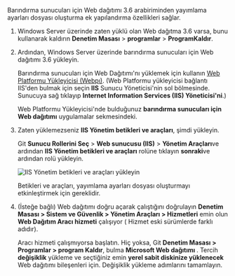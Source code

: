 Barındırma sunucuları için Web dağıtımı 3.6 arabiriminden yayımlama ayarları dosyası oluşturma ek yapılandırma özellikleri sağlar.

1. Windows Server üzerinde zaten yüklü olan Web dağıtma 3.6 varsa, bunu kullanarak kaldırın **Denetim Masası** > **programlar** > **ProgramKaldır**.

1. Ardından, Windows Server üzerinde barındırma sunucuları için Web dağıtımı 3.6 yükleyin.

    Barındırma sunucuları için Web Dağıtımı'nı yüklemek için kullanın [Web Platformu Yükleyicisi (Webpı)](https://www.microsoft.com/web/downloads/platform.aspx). (Web Platformu yükleyicisi bağlantı IIS'den bulmak için seçin **IIS** Sunucu Yöneticisi'nin sol bölmesinde. Sunucuya sağ tıklayıp **Internet Information Services (IIS) Yöneticisi'ni**.)

    Web Platformu Yükleyicisi'nde bulduğunuz **barındırma sunucuları için Web dağıtımı** uygulamalar sekmesindeki.

1. Zaten yüklemezseniz **IIS Yönetim betikleri ve araçları**, şimdi yükleyin.

    Git **Sunucu Rollerini Seç** > **Web sunucusu (IIS)** > **Yönetim Araçları**ve ardından **IIS Yönetim betikleri ve araçları** rolüne tıklayın **sonraki**ve ardından rolü yükleyin.

    ![IIS Yönetim betikleri ve araçları yükleyin](../../deployment/media/tutorial-iis-management-scripts-and-tools.png)

    Betikleri ve araçları, yayımlama ayarları dosyası oluşturmayı etkinleştirmek için gereklidir.

1. (İsteğe bağlı) Web dağıtımı doğru açarak çalıştığını doğrulayın **Denetim Masası > Sistem ve Güvenlik > Yönetim Araçları > Hizmetleri** emin olun **Web Dağıtım Aracı hizmeti** çalışıyor ( Hizmet eski sürümlerde farklı adıdır).

    Aracı hizmeti çalışmıyorsa başlatın. Hiç yoksa, Git **Denetim Masası > Programlar > program Kaldır**, bulma **Microsoft Web dağıtımı <version>** . Tercih **değişiklik** yükleme ve seçtiğiniz emin **yerel sabit diskinize yüklenecek** Web dağıtımı bileşenleri için. Değişiklik yükleme adımlarını tamamlayın.